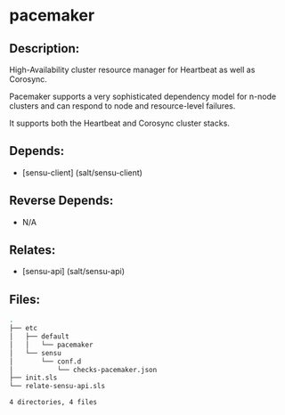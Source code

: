 # pacemaker

## Description:

High-Availability cluster resource manager for Heartbeat as well as Corosync.

Pacemaker supports a very sophisticated dependency model for n-node clusters and can respond to node and resource-level failures.

It supports both the Heartbeat and Corosync cluster stacks.

## Depends:

  -  [sensu-client] (salt/sensu-client)

## Reverse Depends:

  -  N/A

## Relates:

  -  [sensu-api] (salt/sensu-api)

## Files:

```bash
.
├── etc
│   ├── default
│   │   └── pacemaker
│   └── sensu
│       └── conf.d
│           └── checks-pacemaker.json
├── init.sls
└── relate-sensu-api.sls

4 directories, 4 files
```

